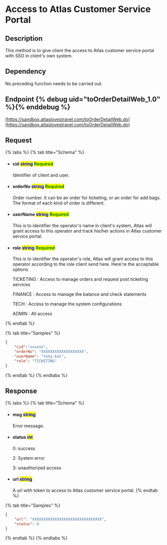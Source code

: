 # Access to Atlas Customer Service Portal

## Description

This method is to give client the access to Atlas customer service portal with SSO in client's own system.&#x20;

## Dependency

No preceding function needs to be carried out.

## Endpoint {% debug uid="toOrderDetailWeb_1.0" %}{% enddebug %}

[https://sandbox.atlaslovestravel.com/toOrderDetailWeb.do](https://sandbox.atlaslovestravel.com/toOrderDetailWeb.do)

## Request

{% tabs %}
{% tab title="Schema" %}
*   #### cid                                  <mark style="color:blue;">string</mark>                                                                                                 <mark style="color:green;">Required</mark>

    Identifier of client and user.
*   #### orderNo                       <mark style="color:blue;">string</mark>                                                                                                 <mark style="color:green;">Required</mark>

    Order number. It can be an order for ticketing, or an order for add bags. The format of each kind of order is different.
*   #### userName                   <mark style="color:blue;">string</mark>                                                                                                 <mark style="color:green;">Required</mark>

    This is to identifier the operator's name in client's system, Atlas will grant access to this operator and track his/her actions in Atlas customer service portal.
*   #### role                                <mark style="color:blue;">string</mark>                                                                                                 <mark style="color:green;">Required</mark>

    This is to identifier the operator's role, Atlas will grant access to this operator according to the role client send here. Here're the acceptable options &#x20;

    TICKETING : Access to manage orders and request post ticketing services

    FINANCE : Access to manage the balance and check statements

    TECH : Access to manage the system configurations

    ADMIN : All access


{% endtab %}

{% tab title="Samples" %}
```json
{
    "cid":"xxxxxx", 
    "orderNo": "XXXXXXXXXXXXXXXXXXX",
    "userName": "tony.kal",
    "role": "TICKETING"
}
```
{% endtab %}
{% endtabs %}

## Response

{% tabs %}
{% tab title="Schema" %}
*   #### msg                                      <mark style="color:blue;">string</mark>                                                                                                &#x20;

    Error message.
*   #### status                                  <mark style="color:blue;">int</mark>                                                                                                      &#x20;

    0: success

    2: System error

    3: unauthorized access
*   #### url                                      <mark style="color:blue;">string</mark>                                                                                                &#x20;

    A url with token to access to Atlas customer service portal.
{% endtab %}

{% tab title="Samples" %}
```json
{
    "url": "XXXXXXXXXXXXXXXXXXXXXXXXXXXXXXX",
    "status": 0
}
```
{% endtab %}
{% endtabs %}

###
